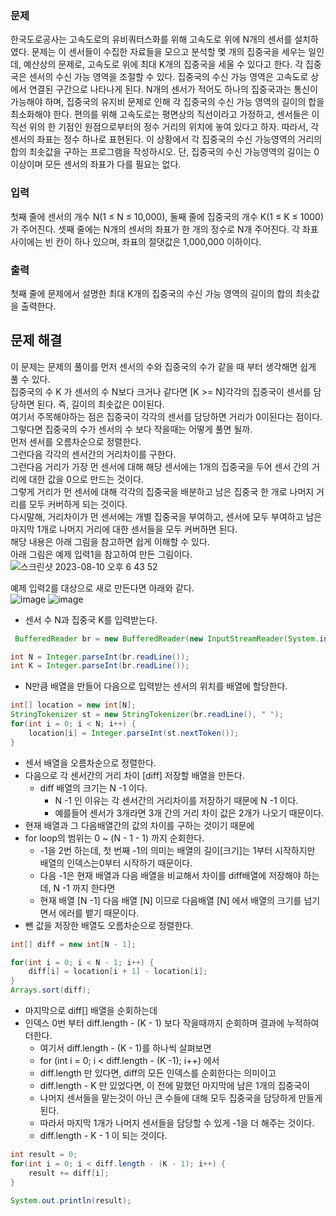 ### 문제
한국도로공사는 고속도로의 유비쿼터스화를 위해 고속도로 위에 N개의 센서를 설치하였다. 문제는 이 센서들이 수집한 자료들을 모으고 분석할 몇 개의 집중국을 세우는 일인데, 예산상의 문제로, 고속도로 위에 최대 K개의 집중국을 세울 수 있다고 한다.
각 집중국은 센서의 수신 가능 영역을 조절할 수 있다. 집중국의 수신 가능 영역은 고속도로 상에서 연결된 구간으로 나타나게 된다. N개의 센서가 적어도 하나의 집중국과는 통신이 가능해야 하며, 집중국의 유지비 문제로 인해 각 집중국의 수신 가능 영역의 길이의 합을 최소화해야 한다.
편의를 위해 고속도로는 평면상의 직선이라고 가정하고, 센서들은 이 직선 위의 한 기점인 원점으로부터의 정수 거리의 위치에 놓여 있다고 하자. 따라서, 각 센서의 좌표는 정수 하나로 표현된다. 이 상황에서 각 집중국의 수신 가능영역의 거리의 합의 최솟값을 구하는 프로그램을 작성하시오. 단, 집중국의 수신 가능영역의 길이는 0 이상이며 모든 센서의 좌표가 다를 필요는 없다.   

### 입력
첫째 줄에 센서의 개수 N(1 ≤ N ≤ 10,000), 둘째 줄에 집중국의 개수 K(1 ≤ K ≤ 1000)가 주어진다. 셋째 줄에는 N개의 센서의 좌표가 한 개의 정수로 N개 주어진다. 각 좌표 사이에는 빈 칸이 하나 있으며, 좌표의 절댓값은 1,000,000 이하이다.  

### 출력
첫째 줄에 문제에서 설명한 최대 K개의 집중국의 수신 가능 영역의 길이의 합의 최솟값을 출력한다.  

## 문제 해결
이 문제는 문제의 풀이를 먼저 센서의 수와 집중국의 수가 같을 때 부터 생각해면 쉽게 풀 수 있다.    
집중국의 수 K 가 센서의 수 N보다 크거나 같다면 [K >= N]각각의 집중국이 센서를 담당하면 된다. 즉, 길이의  최솟값은 0이된다.   
여기서 주목해야하는 점은 집중국이 각각의 센서를 담당하면 거리가 0이된다는 점이다.  
그렇다면 집중국의 수가 센서의 수 보다 작을때는 어떻게 풀면 될까.   
먼저 센서를 오름차순으로 정렬한다.    
그런다음 각각의 센서간의 거리차이를 구한다.  
그런다음 거리가 가장 먼 센서에 대해 해당 센서에는 1개의 집중국을 두어 센서 간의 거리에 대한 값을 0으로 만드는 것이다.     
그렇게 거리가 먼 센서에 대해 각각의 집중국을 배분하고 남은 집중국 한 개로 나머지 거리를 모두 커버하게 되는 것이다.   
다시말해, 거리차이가 먼 센서에는 개별 집중국을 부여하고, 센서에 모두 부여하고 남은 마지막 1개로 나머지 거리에 대한 센서들을 모두 커버하면 된다.   
해당 내용은 아래 그림을 참고하면 쉽게 이해할 수 있다.  
아래 그림은 예제 입력1을 참고하여 만든 그림이다.
![스크린샷 2023-08-10 오후 6 43 52](https://github.com/xxx-sj/algorithm/assets/62305110/ecd41d9c-e54a-41bc-bf43-f2271b35b1a5)

예제 입력2를 대상으로 새로 만든다면 아래와 같다.   
![image](https://github.com/xxx-sj/algorithm/assets/62305110/3b7bd870-6f50-4ebd-95eb-db28e85b4d4d)
![image](https://github.com/xxx-sj/algorithm/assets/62305110/35cdbce3-db95-41a0-921e-58196537a8e0)

- 센서 수 N과 집중국 K를 입력받는다.
```java
 BufferedReader br = new BufferedReader(new InputStreamReader(System.in));

int N = Integer.parseInt(br.readLine());
int K = Integer.parseInt(br.readLine());
```
- N만큼 배열을 만들어 다음으로 입력받는 센서의 위치를 배열에 할당한다.
```java
int[] location = new int[N];
StringTokenizer st = new StringTokenizer(br.readLine(), " ");
for(int i = 0; i < N; i++) {
    location[i] = Integer.parseInt(st.nextToken());
}
```
- 센서 배열을 오름차순으로 정렬한다.
- 다음으로 각 센서간의 거리 차이 [diff] 저장할 배열을 만든다.
  - diff 배열의 크기는 N -1 이다.
    - N -1 인 이유는 각 센서간의 거리차이를 저장하기 때문에 N -1 이다.
    - 예를들어 센서가 3개라면 3개 간의 거리 차이 값은 2개가 나오기 때문이다.
- 현재 배열과 그 다음배열간의 값의 차이를 구하는 것이기 때문에
- for loop의 범위는 0 ~ (N - 1 - 1) 까지 순회한다.
  - -1을 2번 하는데, 첫 번째 -1의 의미는 배열의 길이[크기]는 1부터 시작하지만 배열의 인덱스는0부터 시작하기 때문이다.
  - 다음 -1은 현재 배열과 다음 배열을 비교해서 차이를 diff배열에 저장해야 하는데, N -1 까지 한다면 
  - 현재 배열 [N -1] 다음 배열 [N] 이므로 다음배열 [N] 에서 배열의 크기를 넘기면서 에러를 뱉기 때문이다.
- 뺀 값을 저장한 배열도 오름차순으로 정렬한다.
```java
int[] diff = new int[N - 1];

for(int i = 0; i < N - 1; i++) {
    diff[i] = location[i + 1] - location[i];
}
Arrays.sort(diff);
```
- 마지막으로 diff[] 배열을 순회하는데 
- 인덱스 0번 부터 diff.length - (K - 1) 보다 작을때까지 순회하며 결과에 누적하여 더한다.
  - 여기서 diff.length - (K - 1)를 하나씩 살펴보면
  - for (int i = 0; i < diff.length - (K -1); i++) 에서 
  - diff.length 만 있다면, diff의 모든 인덱스를 순회한다는 의미이고
  - diff.length - K 만 있었다면, 이 전에 말했던 마지막에 남은 1개의 집중국이
  - 나머지 센서들을 맡는것이 아닌 큰 수들에 대해 모두 집중국을 담당하게 만들게 된다.
  - 따라서 마지막 1개가 나머지 센서들을 담당할 수 있게 -1을 더 해주는 것이다.
  - diff.length - K - 1 이 되는 것이다.
```java
int result = 0;
for(int i = 0; i < diff.length - (K - 1); i++) {
    result += diff[i];
}

System.out.println(result);
```